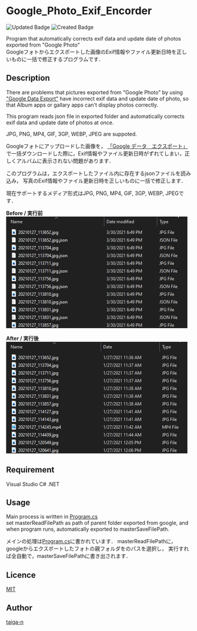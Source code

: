 # Google_Photo_Exif_Encorder
![Updated Badge](https://badges.pufler.dev/updated/taiga-n/Google_Photo_Exif_Encorder)
![Created Badge](https://badges.pufler.dev/created/taiga-n/Google_Photo_Exif_Encorder)

Program that automatically corrects exif data and update date of photos exported from "Google Photo"  
Googleフォトからエクスポートした画像のExif情報やファイル更新日時を正しいものに一括で修正するプログラムです．  

## Description
There are problems that pictures exported from "Google Photo" by using ["Google Data Export"](https://takeout.google.com/?continue=https://myaccount.google.com/dashboard&hl=ja) have incorrect exif data and update date of photo, so that Album apps or gallary apps can't display photos correctly.

This program reads json file in exported folder and automatically corrects exif data and update date of photos at once.

JPG, PNG, MP4, GIF, 3GP, WEBP, JPEG are suppoted.

Googleフォトにアップロードした画像を，
[「Google データ　エクスポート」](https://takeout.google.com/?continue=https://myaccount.google.com/dashboard&hl=ja)
で一括ダウンロードした際に，Exif情報やファイル更新日時がずれてしまい，正しくアルバムに表示されない問題があります．

このプログラムは，エクスポートしたファイル内に存在するjsonファイルを読み込み，
写真のExif情報やファイル更新日時を正しいものに一括で修正します．

現在サポートするメディア形式はJPG, PNG, MP4, GIF, 3GP, WEBP, JPEGです．

<b>Before / 実行前</b><br>
![Image Before](images/before.jpg)

<b>After / 実行後</b><br>
![Image After](images/after.jpg)


## Requirement

Visual Studio
C# .NET

## Usage
Main process is written in [Program.cs](https://github.com/taiga-n/Google_Photo_Exif_Encorder/blob/master/GooglePhotoExifEncorder/Program.cs)  
set masterReadFilePath as path of parent folder exported from google, and when program runs, automatically exported to masterSaveFilePath.

メインの処理は[Program.cs](https://github.com/taiga-n/Google_Photo_Exif_Encorder/blob/master/GooglePhotoExifEncorder/Program.cs)に書かれています． 
masterReadFilePathに，googleからエクスポートしたフォトの親フォルダをのパスを選択し，
実行すれば全自動で，masterSaveFilePathに書き出されます．

## Licence

[MIT](https://github.com/taiga-n/Google_Photo_Exif_Encorder/blob/master/LICENSE)

## Author

[taiga-n](https://github.com/taiga-n)











